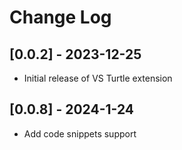 # Change Log

## [0.0.2] - 2023-12-25

- Initial release of VS Turtle extension

## [0.0.8] - 2024-1-24

- Add code snippets support
